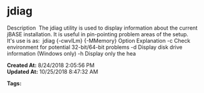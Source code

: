 # jdiag

Description  The jdiag utility is used to display information about the current jBASE installation. It is useful in pin-pointing problem areas of the setup.  It's use is as:  jdiag {-cwvlLm} {-MMemory} Option Explanation -c Check environment for potential 32-bit/64-bit problems -d Display disk drive information (Windows only) -h Display only the hea  

**Created At:** 8/24/2018 2:05:56 PM  
**Updated At:** 10/25/2018 8:47:32 AM  

**Tags:**
<badge text='diagnosis' vertical='middle' />
